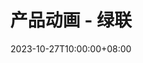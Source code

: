 ---
title: "产品动画 - 绿联"
date: 2023-10-27T10:00:00+08:00
description: "产品动画"
resources:
  - src: "cover.jpg"
    params:
      cover: true
---